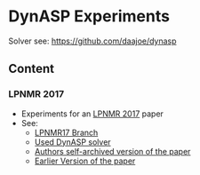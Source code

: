 # DynASP Experiments
Solver see: https://github.com/daajoe/dynasp
## Content
### LPNMR 2017
- Experiments for an [LPNMR 2017](http://lpnmr2017.aalto.fi) paper
- See: 
  - [LPNMR17 Branch](https://github.com/daajoe/dynasp_experiments/tree/lpnmr17)
  - [Used DynASP solver](https://github.com/daajoe/dynasp/tree/v2.0.0)
  - [Authors self-archived version of the paper](https://arxiv.org/abs/1702.02890)
  - [Earlier Version of the paper](https://arxiv.org/abs/1612.07601) 

